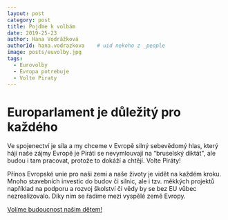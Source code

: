 ```yaml
---
layout: post
category: post
title: Pojďme k volbám    
date: 2019-25-23
author: Hana Vodrážková
authorId: hana.vodrazkova    # uid nekoho z _people
image: posts/euvolby.jpg
tags:
  - Eurovolby
  - Evropa potrebuje
  - Volte Piraty
---
```


# Europarlament je důležitý pro každého  

Ve spojenectví je síla a my chceme v Evropě silný sebevědomý hlas, který hájí naše zájmy Evropě je
Piráti se nevymlouvají na “bruselský diktát", ale budou i tam pracovat, protože to dokáží a chtějí.
Volte Piráty!

Přínos Evropské unie pro naši zemi a naše životy je vidět na každém kroku. Mnoho stavebních investic do budov či silnic, ale i tzv. měkkých projektů například na podporu a rozvoj školství či vědy by se bez EU vůbec nezrealizovalo. Díky nim se řadíme mezi vyspělé země Evropy.  

[Volíme budoucnost našim dětem!](https://www.facebook.com/europeanparliament/videos/416115432521831/)

